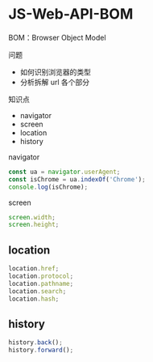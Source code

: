 # JS-Web-API-BOM

BOM：Browser Object Model

问题

- 如何识别浏览器的类型
- 分析拆解 url 各个部分

知识点

- navigator
- screen
- location
- history

navigator

```js
const ua = navigator.userAgent;
const isChrome = ua.indexOf('Chrome');
console.log(isChrome);
```

screen

```js
screen.width;
screen.height;
```

## location

```js
location.href;
location.protocol;
location.pathname;
location.search;
location.hash;
```

## history

```js
history.back();
history.forward();
```
